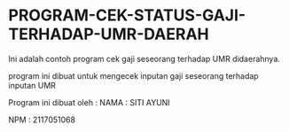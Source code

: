 # PROGRAM-CEK-STATUS-GAJI-TERHADAP-UMR-DAERAH
Ini adalah contoh program cek gaji seseorang terhadap UMR didaerahnya.

program ini dibuat untuk mengecek inputan gaji seseorang terhadap inputan UMR 

Program ini dibuat oleh :
NAMA : SITI AYUNI

NPM  : 2117051068
